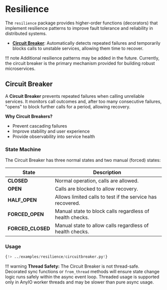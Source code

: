 # Resilience

The `resilience` package provides higher-order functions (decorators) that implement resilience patterns to improve fault tolerance and reliability in distributed systems.


- **[Circuit Breaker](#circuit-breaker)**: Automatically detects repeated failures and temporarily blocks calls to unstable services, allowing them time to recover.

!!! note
    Additional resilience patterns may be added in the future. Currently, the circuit breaker is the primary mechanism provided for building robust microservices.

## Circuit Breaker

A **Circuit Breaker** prevents repeated failures when calling unreliable services. It monitors call outcomes and, after too many consecutive failures, "opens" to block further calls for a period, allowing recovery.

**Why Circuit Breakers?**

- Prevent cascading failures
- Improve stability and user experience
- Provide observability into service health

### State Machine

The Circuit Breaker has three normal states and two manual (forced) states:

| State         | Description                                                        |
|---------------|--------------------------------------------------------------------|
| **CLOSED**        | Normal operation, calls are allowed.                               |
| **OPEN**          | Calls are blocked to allow recovery.                              |
| **HALF_OPEN**     | Allows limited calls to test if the service has recovered.         |
| **FORCED_OPEN**   | Manual state to block calls regardless of health checks.          |
| **FORCED_CLOSED** | Manual state to allow calls regardless of health checks.          |

### Usage

```python
{!> ../examples/resilience/circuitbreaker.py!}
```

!!! warning
    **Thread Safety:** The Circuit Breaker is not thread-safe. Decorated sync functions or `from_thread` methods will ensure state change logic runs safely within the async event loop. Threaded usage is supported only in AnyIO worker threads and may be slower than pure async usage.
